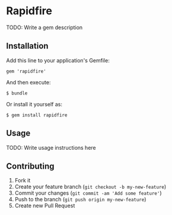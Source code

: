 # Rapidfire

TODO: Write a gem description

## Installation

Add this line to your application's Gemfile:

    gem 'rapidfire'

And then execute:

    $ bundle

Or install it yourself as:

    $ gem install rapidfire

## Usage

TODO: Write usage instructions here

## Contributing

1. Fork it
2. Create your feature branch (`git checkout -b my-new-feature`)
3. Commit your changes (`git commit -am 'Add some feature'`)
4. Push to the branch (`git push origin my-new-feature`)
5. Create new Pull Request
